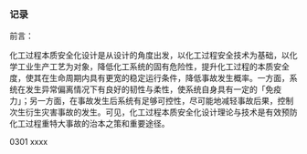 ### 记录

前言：

化工过程本质安全化设计是从设计的角度出发，以化工过程安全技术为基础，以化学工业生产工艺为对象，降低化工系统的固有危险性，提升化工过程的本质安全度，使其在生命周期内具有更宽的稳定运行条件，降低事故发生概率。一方面，系统在发生异常偏离情况下有良好的韧性与柔性，使系统自身具有一定的「免疫力」；另一方面，在事故发生后系统有足够可控性，尽可能地减轻事故后果，控制次生衍生灾害事故的发生。可见，化工过程本质安全化设计理论与技术是有效预防化工过程重特大事故的治本之策和重要途径。

0301 xxxx